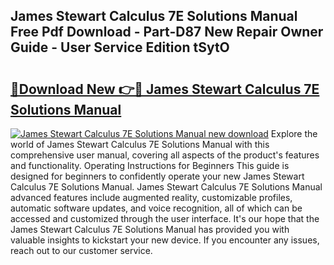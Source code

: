 ## James Stewart Calculus 7E Solutions Manual Free Pdf Download - Part-D87 New Repair Owner Guide - User Service Edition tSytO

# <h2><a href="http://bc73586.oget.top/?id=James+Stewart+Calculus+7E+Solutions+Manual">🔗Download New 👉🔴 James Stewart Calculus 7E Solutions Manual</a></h2>

[![James Stewart Calculus 7E Solutions Manual new download](https://i.imgur.com/5g1atiW.png)](http://bc73586.oget.top/?id=James+Stewart+Calculus+7E+Solutions+Manual)
Explore the world of James Stewart Calculus 7E Solutions Manual with this comprehensive user manual, covering all aspects of the product's features and functionality. Operating Instructions for Beginners This guide is designed for beginners to confidently operate your new James Stewart Calculus 7E Solutions Manual. James Stewart Calculus 7E Solutions Manual advanced features include augmented reality, customizable profiles, automatic software updates, and voice recognition, all of which can be accessed and customized through the user interface. It's our hope that the James Stewart Calculus 7E Solutions Manual has provided you with valuable insights to kickstart your new device. If you encounter any issues, reach out to our customer service.
